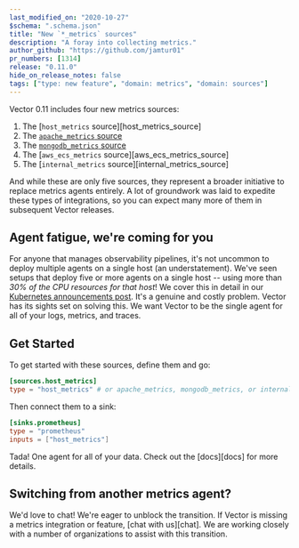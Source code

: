 ```yaml
---
last_modified_on: "2020-10-27"
$schema: ".schema.json"
title: "New `*_metrics` sources"
description: "A foray into collecting metrics."
author_github: "https://github.com/jamtur01"
pr_numbers: [1314]
release: "0.11.0"
hide_on_release_notes: false
tags: ["type: new feature", "domain: metrics", "domain: sources"]
---
```


Vector 0.11 includes four new metrics sources:

1. The [`host_metrics` source][host_metrics_source]
2. The [`apache_metrics` source][apache_metrics_source]
3. The [`mongodb_metrics` source][mongodb_metrics_source]
4. The [`aws_ecs_metrics` source][aws_ecs_metrics_source]
5. The [`internal_metrics` source][internal_metrics_source]

And while these are only five sources, they represent a broader initiative
to replace metrics agents entirely. A lot of groundwork was laid to expedite
these types of integrations, so you can expect many more of them in
subsequent Vector releases.

## Agent fatigue, we're coming for you

For anyone that manages observability pipelines, it's not uncommon to deploy
multiple agents on a single host (an understatement). We've seen setups
that deploy five or more agents on a single host -- using more than _30% of the
CPU resources for that host_! We cover this in detail in our
[Kubernetes announcements post][kubernetes_announcement]. It's a genuine and
costly problem. Vector has its sights set on solving this. We want Vector to be
the single agent for all of your logs, metrics, and traces.

## Get Started

To get started with these sources, define them and go:

```toml
[sources.host_metrics]
type = "host_metrics" # or apache_metrics, mongodb_metrics, or internal_metrics
```

Then connect them to a sink:

```toml
[sinks.prometheus]
type = "prometheus"
inputs = ["host_metrics"]
```

Tada! One agent for all of your data. Check out the [docs][docs] for more
details.

## Switching from another metrics agent?

We'd love to chat! We're eager to unblock the transition. If Vector is missing
a metrics integration or feature, [chat with us][chat]. We are working closely
with a number of organizations to assist with this transition.

[apache_metrics_source]: /docs/reference/sources/apache_metrics/
[aws_ecs_metrics]: /docs/reference/sources/aws_ecs_metrics/
[host_metrics]: /docs/reference/sources/host_metrics/
[internal_metrics]: /docs/reference/sources/internal_metrics/
[kubernetes_announcement]: /blog/...
[mongodb_metrics_source]: /docs/reference/sources/mongodb_metrics/
